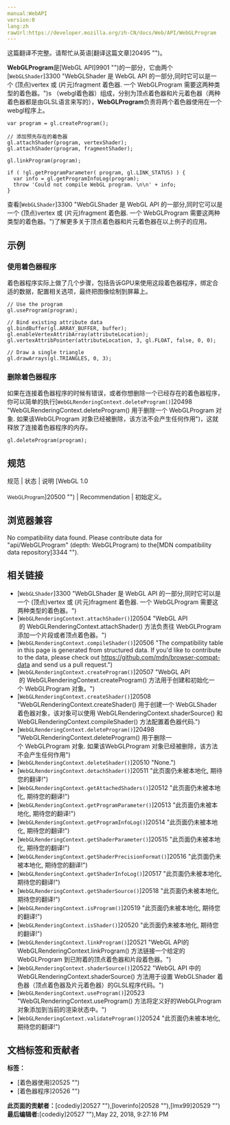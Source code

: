 ```yaml
---
manual:WebAPI
version:0
lang:zh
rawUrl:https://developer.mozilla.org/zh-CN/docs/Web/API/WebGLProgram
---
```




这篇翻译不完整。请帮忙从英语[翻译这篇文章]20495 "")。






**WebGLProgram**是[WebGL API]9901 "")的一部分，它由两个[`WebGLShader`]3300 "WebGLShader 是 WebGL API 的一部分,同时它可以是一个 (顶点)vertex 或 (片元)fragment 着色器. 一个 WebGLProgram 需要这两种类型的着色器。")s （webgl着色器）组成，分别为顶点着色器和片元着色器（两种着色器都是由GLSL语言来写的），**WebGLProgram**负责将两个着色器使用在一个webgl程序上。


```
var program = gl.createProgram();

// 添加预先存在的着色器
gl.attachShader(program, vertexShader);
gl.attachShader(program, fragmentShader);

gl.linkProgram(program);

if ( !gl.getProgramParameter( program, gl.LINK_STATUS) ) {
  var info = gl.getProgramInfoLog(program);
  throw 'Could not compile WebGL program. \n\n' + info;
}
```


查看[`WebGLShader`]3300 "WebGLShader 是 WebGL API 的一部分,同时它可以是一个 (顶点)vertex 或 (片元)fragment 着色器. 一个 WebGLProgram 需要这两种类型的着色器。")了解更多关于顶点着色器和片元着色器在以上例子的应用。


## 示例<a name="示例"></a>

### 使用着色器程序<a name="使用着色器程序"></a>


着色器程序实际上做了几个步骤，包括告诉GPU来使用这段着色器程序，绑定合适的数据，配置相关选项，最终把图像绘制到屏幕上。


```
// Use the program
gl.useProgram(program);

// Bind existing attribute data
gl.bindBuffer(gl.ARRAY_BUFFER, buffer);
gl.enableVertexAttribArray(attributeLocation);
gl.vertexAttribPointer(attributeLocation, 3, gl.FLOAT, false, 0, 0);

// Draw a single triangle
gl.drawArrays(gl.TRIANGLES, 0, 3);
```

### 删除着色器程序<a name="删除着色器程序"></a>


如果在连接着色器程序的时候有错误，或者你想删除一个已经存在的着色器程序，你可以简单的执行[`WebGLRenderingContext.deleteProgram()`]20498 "WebGLRenderingContext.deleteProgram() 用于删除一个 WebGLProgram 对象. 如果该WebGLProgram 对象已经被删除，该方法不会产生任何作用")，这就释放了连接着色器程序的内存。


```
gl.deleteProgram(program);
```

## 规范<a name="规范"></a>
规范 | 状态 | 说明 
[WebGL 1.0<br></br><small>WebGLProgram</small>]20500 "") | Recommendation | 初始定义。 


## 浏览器兼容<a name="浏览器兼容"></a>


No compatibility data found. Please contribute data for &quot;api/WebGLProgram&quot; (depth: WebGLProgram) to the[MDN compatibility data repository]3344 "").


## 相关链接<a name="相关链接"></a>

* [`WebGLShader`]3300 "WebGLShader 是 WebGL API 的一部分,同时它可以是一个 (顶点)vertex 或 (片元)fragment 着色器. 一个 WebGLProgram 需要这两种类型的着色器。")
* [`WebGLRenderingContext.attachShader()`]20504 "WebGL API  的 WebGLRenderingContext.attachShader() 方法负责往 WebGLProgram 添加一个片段或者顶点着色器。")
* [`WebGLRenderingContext.compileShader()`]20506 "The compatibility table in this page is generated from structured data. If you'd like to contribute to the data, please check out https://github.com/mdn/browser-compat-data and send us a pull request.")
* [`WebGLRenderingContext.createProgram()`]20507 "WebGL API  的 WebGLRenderingContext.createProgram() 方法用于创建和初始化一个 WebGLProgram 对象。")
* [`WebGLRenderingContext.createShader()`]20508 "WebGLRenderingContext.createShader() 用于创建一个 WebGLShader 着色器对象，该对象可以使用 WebGLRenderingContext.shaderSource() 和 WebGLRenderingContext.compileShader() 方法配置着色器代码.")
* [`WebGLRenderingContext.deleteProgram()`]20498 "WebGLRenderingContext.deleteProgram() 用于删除一个 WebGLProgram 对象. 如果该WebGLProgram 对象已经被删除，该方法不会产生任何作用")
* [`WebGLRenderingContext.deleteShader()`]20510 "None.")
* [`WebGLRenderingContext.detachShader()`]20511 "此页面仍未被本地化, 期待您的翻译!")
* [`WebGLRenderingContext.getAttachedShaders()`]20512 "此页面仍未被本地化, 期待您的翻译!")
* [`WebGLRenderingContext.getProgramParameter()`]20513 "此页面仍未被本地化, 期待您的翻译!")
* [`WebGLRenderingContext.getProgramInfoLog()`]20514 "此页面仍未被本地化, 期待您的翻译!")
* [`WebGLRenderingContext.getShaderParameter()`]20515 "此页面仍未被本地化, 期待您的翻译!")
* [`WebGLRenderingContext.getShaderPrecisionFormat()`]20516 "此页面仍未被本地化, 期待您的翻译!")
* [`WebGLRenderingContext.getShaderInfoLog()`]20517 "此页面仍未被本地化, 期待您的翻译!")
* [`WebGLRenderingContext.getShaderSource()`]20518 "此页面仍未被本地化, 期待您的翻译!")
* [`WebGLRenderingContext.isProgram()`]20519 "此页面仍未被本地化, 期待您的翻译!")
* [`WebGLRenderingContext.isShader()`]20520 "此页面仍未被本地化, 期待您的翻译!")
* [`WebGLRenderingContext.linkProgram()`]20521 "WebGL API的WebGLRenderingContext.linkProgram() 方法链接一个给定的WebGLProgram 到已附着的顶点着色器和片段着色器。")
* [`WebGLRenderingContext.shaderSource()`]20522 "WebGL API 中的 WebGLRenderingContext.shaderSource() 方法用于设置 WebGLShader 着色器（顶点着色器及片元着色器）的GLSL程序代码。")
* [`WebGLRenderingContext.useProgram()`]20523 "WebGLRenderingContext.useProgram() 方法将定义好的WebGLProgram 对象添加到当前的渲染状态中。")
* [`WebGLRenderingContext.validateProgram()`]20524 "此页面仍未被本地化, 期待您的翻译!")



## 文档标签和贡献者
**标签：**
* [着色器使用]20525 "")
* [着色器程序]20526 "")

**此页面的贡献者：**[codediy]20527 ""),[loverinfo]20528 ""),[lmx99]20529 "")
**最后编辑者:**[codediy]20527 ""),<time>May 22, 2018, 9:27:16 PM</time>


